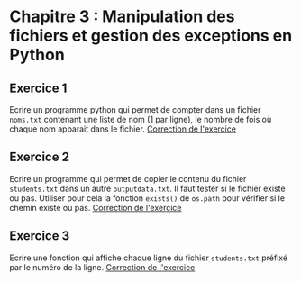 # Chapitre 3 : Manipulation des fichiers et gestion des exceptions en Python

## Exercice 1

Ecrire un programme python qui permet de compter dans un fichier ``noms.txt`` contenant une liste de nom (1 par ligne), le nombre de fois où chaque nom apparait dans le fichier. [Correction de l'exercice](ex1.py)

## Exercice 2

Ecrire un programme qui permet de copier le contenu du fichier ``students.txt`` dans un autre ``outputdata.txt``. Il faut tester si le fichier existe ou pas. Utiliser pour cela la fonction ``exists()`` de ``os.path`` pour vérifier si le chemin existe ou pas. [Correction de l'exercice](ex2.py)

## Exercice 3

Ecrire une fonction qui affiche chaque ligne du fichier ``students.txt`` préfixé par le numéro de la ligne. [Correction de l'exercice](ex3.py)

